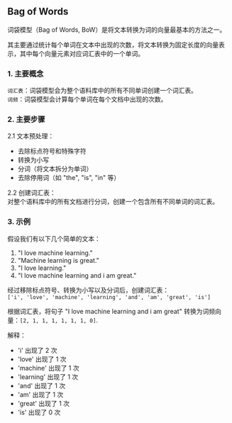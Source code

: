 ## Bag of Words

词袋模型（Bag of Words, BoW）是将文本转换为词的向量最基本的方法之一。  

其主要通过统计每个单词在文本中出现的次数，将文本转换为固定长度的向量表示，其中每个向量元素对应词汇表中的一个单词。

### 1. 主要概念
`词汇表`：词袋模型会为整个语料库中的所有不同单词创建一个词汇表。  
`词频`：词袋模型会计算每个单词在每个文档中出现的次数。  

### 2. 主要步骤
2.1 文本预处理：  
- 去除标点符号和特殊字符
- 转换为小写
- 分词（将文本拆分为单词）
- 去除停用词（如 "the", "is", "in" 等）

2.2 创建词汇表：  
对整个语料库中的所有文档进行分词，创建一个包含所有不同单词的词汇表。  

### 3. 示例

假设我们有以下几个简单的文本：
1. "I love machine learning."
2. "Machine learning is great."
3. "I love learning."
4. "I love machine learning and i am great."

经过移除标点符号、转换为小写以及分词后，创建词汇表：  
`['i', 'love', 'machine', 'learning', 'and', 'am', 'great', 'is']`  

根据词汇表，将句子 "I love machine learning and i am great" 转换为词频向量：`[2, 1, 1, 1, 1, 1, 1, 0]`.  

解释：  
- 'i' 出现了 2 次  
- 'love' 出现了 1 次  
- 'machine' 出现了 1 次  
- 'learning' 出现了 1 次  
- 'and' 出现了 1 次  
- 'am' 出现了 1 次  
- 'great' 出现了 1 次  
- 'is' 出现了 0 次  
